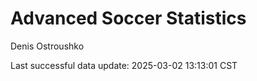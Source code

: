 # Advanced Soccer Statistics
Denis Ostroushko

<!-- gfm -->

Last successful data update: 2025-03-02 13:13:01 CST
